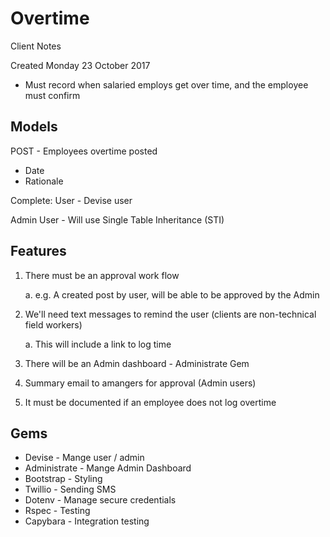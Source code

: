 # Overtime

Client Notes

Created Monday 23 October 2017

* Must record when salaried employs get over time, and the employee must confirm

## Models

POST - Employees overtime posted
* Date
* Rationale

Complete: User - Devise user

Admin User - Will use Single Table Inheritance (STI)

## Features

1. There must be an approval work flow 

	a. e.g. A created post by user, will be able to be approved by the Admin

2. We'll need text messages to remind the user (clients are non-technical field workers)

	a. This will include a link to log time

3. There will be an Admin dashboard - Administrate Gem

4. Summary email to amangers for approval (Admin users)

5. It must be documented if an employee does not log overtime


## Gems

* Devise - Mange user / admin
* Administrate - Mange Admin Dashboard
* Bootstrap - Styling
* Twillio - Sending SMS
* Dotenv - Manage secure credentials
* Rspec - Testing
* Capybara - Integration testing

